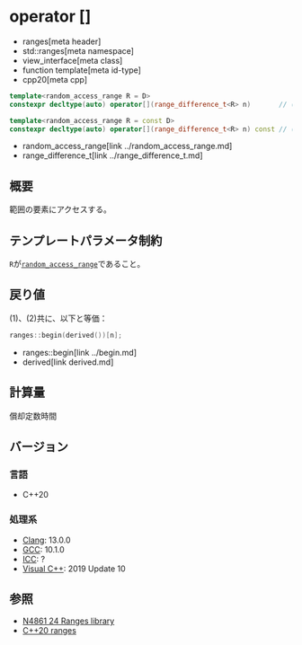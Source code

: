 # operator []
* ranges[meta header]
* std::ranges[meta namespace]
* view_interface[meta class]
* function template[meta id-type]
* cpp20[meta cpp]

```cpp
template<random_access_range R = D>
constexpr decltype(auto) operator[](range_difference_t<R> n)       // (1)

template<random_access_range R = const D>
constexpr decltype(auto) operator[](range_difference_t<R> n) const // (2)
```
* random_access_range[link ../random_access_range.md]
* range_difference_t[link ../range_difference_t.md]

## 概要
範囲の要素にアクセスする。

## テンプレートパラメータ制約
`R`が[`random_access_range`](../random_access_range.md)であること。

## 戻り値
(1)、(2)共に、以下と等価：

```cpp
ranges::begin(derived())[n];
```
* ranges::begin[link ../begin.md]
* derived[link derived.md]

## 計算量
償却定数時間

## バージョン
### 言語
- C++20

### 処理系
- [Clang](/implementation.md#clang): 13.0.0
- [GCC](/implementation.md#gcc): 10.1.0
- [ICC](/implementation.md#icc): ?
- [Visual C++](/implementation.md#visual_cpp): 2019 Update 10

## 参照
- [N4861 24 Ranges library](https://timsong-cpp.github.io/cppwp/n4861/ranges)
- [C++20 ranges](https://techbookfest.org/product/5134506308665344)
